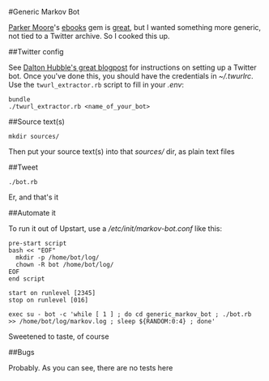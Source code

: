#Generic Markov Bot

[Parker Moore](https://github.com/parkr)'s [ebooks](https://github.com/parkr/ebooks) gem is [great](https://twitter.com/pikesley_ebooks), but I wanted something more generic, not tied to a Twitter archive. So I cooked this up.

##Twitter config

See [Dalton Hubble's great blogpost](http://dghubble.com/blog/posts/twitter-app-write-access-and-bots/) for instructions on setting up a Twitter bot. Once you've done this, you should have the credentials in _~/.twurlrc_. Use the `twurl_extractor.rb` script to fill in your _.env_:

    bundle
    ./twurl_extractor.rb <name_of_your_bot>

##Source text(s)

    mkdir sources/

Then put your source text(s) into that _sources/_ dir, as plain text files

##Tweet

    ./bot.rb

Er, and that's it

##Automate it

To run it out of Upstart, use a _/etc/init/markov-bot.conf_ like this:

    pre-start script
    bash << "EOF"
      mkdir -p /home/bot/log/
      chown -R bot /home/bot/log/
    EOF
    end script

    start on runlevel [2345]
    stop on runlevel [016]

    exec su - bot -c 'while [ 1 ] ; do cd generic_markov_bot ; ./bot.rb  >> /home/bot/log/markov.log ; sleep ${RANDOM:0:4} ; done'

Sweetened to taste, of course

##Bugs

Probably. As you can see, there are no tests here
